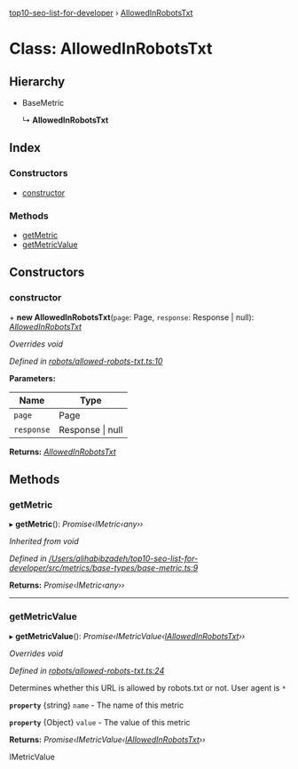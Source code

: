 [top10-seo-list-for-developer](../README.md) › [AllowedInRobotsTxt](allowedinrobotstxt.md)

# Class: AllowedInRobotsTxt

## Hierarchy

* BaseMetric

  ↳ **AllowedInRobotsTxt**

## Index

### Constructors

* [constructor](allowedinrobotstxt.md#constructor)

### Methods

* [getMetric](allowedinrobotstxt.md#getmetric)
* [getMetricValue](allowedinrobotstxt.md#getmetricvalue)

## Constructors

###  constructor

\+ **new AllowedInRobotsTxt**(`page`: Page, `response`: Response | null): *[AllowedInRobotsTxt](allowedinrobotstxt.md)*

*Overrides void*

*Defined in [robots/allowed-robots-txt.ts:10](https://github.com/deepcrawl/top10-seo-list-for-developer/blob/bfde32e/src/metrics/metric-items/robots/allowed-robots-txt.ts#L10)*

**Parameters:**

Name | Type |
------ | ------ |
`page` | Page |
`response` | Response &#124; null |

**Returns:** *[AllowedInRobotsTxt](allowedinrobotstxt.md)*

## Methods

###  getMetric

▸ **getMetric**(): *Promise‹IMetric‹any››*

*Inherited from void*

*Defined in [/Users/alihabibzadeh/top10-seo-list-for-developer/src/metrics/base-types/base-metric.ts:9](https://github.com/deepcrawl/top10-seo-list-for-developer/blob/bfde32e/src/metrics/base-types/base-metric.ts#L9)*

**Returns:** *Promise‹IMetric‹any››*

___

###  getMetricValue

▸ **getMetricValue**(): *Promise‹IMetricValue‹[IAllowedInRobotsTxt](../interfaces/iallowedinrobotstxt.md)››*

*Overrides void*

*Defined in [robots/allowed-robots-txt.ts:24](https://github.com/deepcrawl/top10-seo-list-for-developer/blob/bfde32e/src/metrics/metric-items/robots/allowed-robots-txt.ts#L24)*

Determines whether this URL is allowed by robots.txt or not.
User agent is `*`

**`property`** {string} `name` - The name of this metric

**`property`** {Object<IAllowedInRobotsTxt>} `value` - The value of this metric

**Returns:** *Promise‹IMetricValue‹[IAllowedInRobotsTxt](../interfaces/iallowedinrobotstxt.md)››*

IMetricValue
